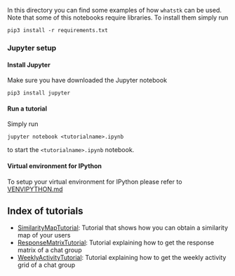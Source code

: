 In this directory you can find some examples of how `whatstk` can be used. Note that some of this notebooks require libraries. To install them simply run

`pip3 install -r requirements.txt`

### Jupyter setup

#### Install Jupyter

Make sure you have downloaded the Jupyter notebook

`pip3 install jupyter`

#### Run a tutorial

Simply run

`jupyter notebook <tutorialname>.ipynb`

to start the `<tutorialname>.ipynb` notebook.

#### Virtual environment for IPython

To setup your virtual environment for IPython please refer to [VENVIPYTHON.md](VENVIPYTHON.md)


## Index of tutorials

- [SimilarityMapTutorial](SimilarityMapTutorial.ipynb): Tutorial that shows how you can obtain a similarity map of your users
- [ResponseMatrixTutorial](ResponseMatrixTutorial.ipynb): Tutorial explaining how to get the response matrix of a chat group
- [WeeklyActivityTutorial](WeeklyActivityTutorial.ipynb): Tutorial explaining how to get the weekly activity grid of a chat group


